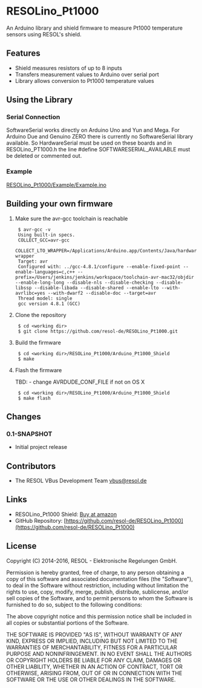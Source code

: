 # RESOLino_Pt1000

An Arduino library and shield firmware to measure Pt1000 temperature sensors using RESOL's shield.


## Features

- Shield measures resistors of up to 8 inputs
- Transfers measurement values to Arduino over serial port
- Library allows conversion to Pt1000 temperature values



## Using the Library

### Serial Connection

SoftwareSerial works directly on Arduino Uno and Yun and Mega. For Arduino Due and Genuino ZERO there is currently no SoftwareSerial library available. So HardwareSerial must be used on these boards and in RESOLino_PT1000.h the line #define SOFTWARESERIAL_AVAILABLE must be deleted or commented out.


### Example

[RESOLino_Pt1000/Example/Example.ino](RESOLino_Pt1000/Example/Example.ino)



## Building your own firmware

1. Make sure the avr-gcc toolchain is reachable

		$ avr-gcc -v
		Using built-in specs.
		COLLECT_GCC=avr-gcc
		COLLECT_LTO_WRAPPER=/Applications/Arduino.app/Contents/Java/hardware/tools/avr/bin/../libexec/gcc/avr/4.8.1/lto-wrapper
		Target: avr
		Configured with: ../gcc-4.8.1/configure --enable-fixed-point --enable-languages=c,c++ --prefix=/Users/jenkins/jenkins/workspace/toolchain-avr-mac32/objdir --enable-long-long --disable-nls --disable-checking --disable-libssp --disable-libada --disable-shared --enable-lto --with-avrlibc=yes --with-dwarf2 --disable-doc --target=avr
		Thread model: single
		gcc version 4.8.1 (GCC)


2. Clone the repository

		$ cd <working dir>
		$ git clone https://github.com/resol-de/RESOLino_Pt1000.git


3. Build the firmware

		$ cd <working dir>/RESOLino_Pt1000/Arduino_Pt1000_Shield
		$ make


4. Flash the firmware

	TBD: - change AVRDUDE_CONF_FILE if not on OS X

		$ cd <working dir>/RESOLino_Pt1000/Arduino_Pt1000_Shield
		$ make flash


## Changes

### 0.1-SNAPSHOT

- Initial project release



## Contributors

- The RESOL VBus Development Team <vbus@resol.de>



## Links

- RESOLino_Pt1000 Shield: [Buy at amazon](https://www.amazon.de/RESOL-73041-RESOLino-Pt1000-Shield/dp/B01IVSCTS8)
- GitHub Repository: [https://github.com/resol-de/RESOLino_Pt1000](https://github.com/resol-de/RESOLino_Pt1000)



## License

Copyright (C) 2014-2016, RESOL - Elektronische Regelungen GmbH.

Permission is hereby granted, free of charge, to any person obtaining
a copy of this software and associated documentation files (the
"Software"), to deal in the Software without restriction, including
without limitation the rights to use, copy, modify, merge, publish,
distribute, sublicense, and/or sell copies of the Software, and to permit
persons to whom the Software is furnished to do so, subject to the
following conditions:

The above copyright notice and this permission notice shall be included in
all copies or substantial portions of the Software.

THE SOFTWARE IS PROVIDED "AS IS", WITHOUT WARRANTY OF ANY KIND, EXPRESS OR
IMPLIED, INCLUDING BUT NOT LIMITED TO THE WARRANTIES OF MERCHANTABILITY,
FITNESS FOR A PARTICULAR PURPOSE AND NONINFRINGEMENT. IN NO EVENT SHALL
THE AUTHORS OR COPYRIGHT HOLDERS BE LIABLE FOR ANY CLAIM, DAMAGES OR OTHER
LIABILITY, WHETHER IN AN ACTION OF CONTRACT, TORT OR OTHERWISE, ARISING
FROM, OUT OF OR IN CONNECTION WITH THE SOFTWARE OR THE USE OR OTHER
DEALINGS IN THE SOFTWARE.
